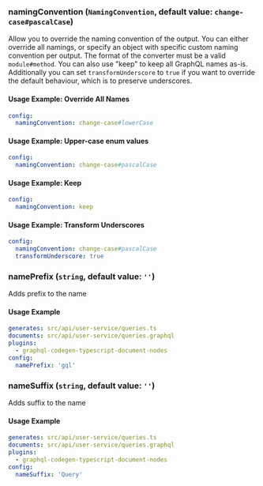 ### namingConvention (`NamingConvention`, default value: `change-case#pascalCase`)

Allow you to override the naming convention of the output. You can either override all namings, or specify an object with specific custom naming convention per output. The format of the converter must be a valid `module#method`. You can also use "keep" to keep all GraphQL names as-is. Additionally you can set `transformUnderscore` to `true` if you want to override the default behaviour, which is to preserve underscores.

#### Usage Example: Override All Names

```yml
config:
  namingConvention: change-case#lowerCase
```

#### Usage Example: Upper-case enum values

```yml
config:
  namingConvention: change-case#pascalCase
```

#### Usage Example: Keep

```yml
config:
  namingConvention: keep
```

#### Usage Example: Transform Underscores

```yml
config:
  namingConvention: change-case#pascalCase
  transformUnderscore: true
```

### namePrefix (`string`, default value: `''`)

Adds prefix to the name

#### Usage Example

```yml
generates: src/api/user-service/queries.ts
documents: src/api/user-service/queries.graphql
plugins:
  - graphql-codegen-typescript-document-nodes
config:
  namePrefix: 'gql'
```

### nameSuffix (`string`, default value: `''`)

Adds suffix to the name

#### Usage Example

```yml
generates: src/api/user-service/queries.ts
documents: src/api/user-service/queries.graphql
plugins:
  - graphql-codegen-typescript-document-nodes
config:
  nameSuffix: 'Query'
```
